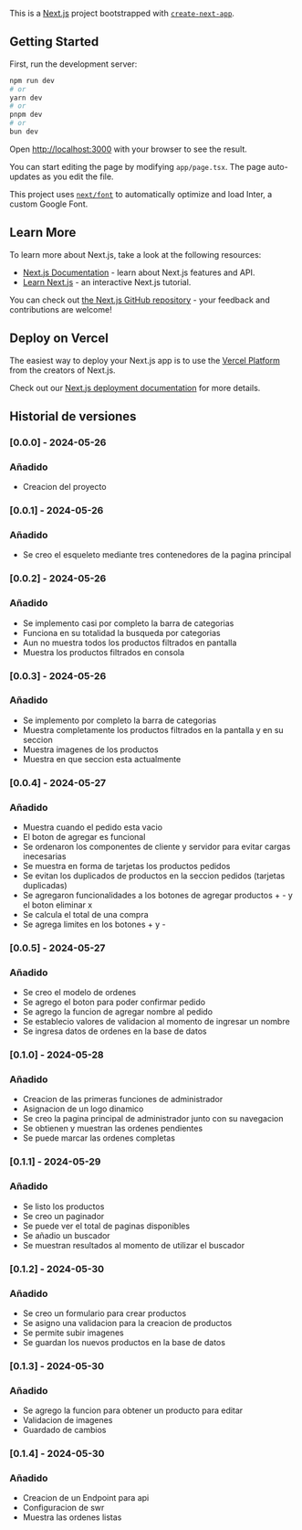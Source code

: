This is a [Next.js](https://nextjs.org/) project bootstrapped with [`create-next-app`](https://github.com/vercel/next.js/tree/canary/packages/create-next-app).

## Getting Started

First, run the development server:

```bash
npm run dev
# or
yarn dev
# or
pnpm dev
# or
bun dev
```

Open [http://localhost:3000](http://localhost:3000) with your browser to see the result.

You can start editing the page by modifying `app/page.tsx`. The page auto-updates as you edit the file.

This project uses [`next/font`](https://nextjs.org/docs/basic-features/font-optimization) to automatically optimize and load Inter, a custom Google Font.

## Learn More

To learn more about Next.js, take a look at the following resources:

- [Next.js Documentation](https://nextjs.org/docs) - learn about Next.js features and API.
- [Learn Next.js](https://nextjs.org/learn) - an interactive Next.js tutorial.

You can check out [the Next.js GitHub repository](https://github.com/vercel/next.js/) - your feedback and contributions are welcome!

## Deploy on Vercel

The easiest way to deploy your Next.js app is to use the [Vercel Platform](https://vercel.com/new?utm_medium=default-template&filter=next.js&utm_source=create-next-app&utm_campaign=create-next-app-readme) from the creators of Next.js.

Check out our [Next.js deployment documentation](https://nextjs.org/docs/deployment) for more details.

## Historial de versiones

### [0.0.0] - 2024-05-26
### Añadido
- Creacion del proyecto

### [0.0.1] - 2024-05-26
### Añadido
- Se creo el esqueleto mediante tres contenedores de la pagina principal

### [0.0.2] - 2024-05-26
### Añadido
- Se implemento casi por completo la barra de categorias
- Funciona en su totalidad la busqueda por categorias 
- Aun no muestra todos los productos filtrados en pantalla
- Muestra los productos filtrados en consola

### [0.0.3] - 2024-05-26
### Añadido
- Se implemento por completo la barra de categorias
- Muestra completamente los productos filtrados en la pantalla y en su seccion 
- Muestra imagenes de los productos
- Muestra en que seccion esta actualmente

### [0.0.4] - 2024-05-27
### Añadido
- Muestra cuando el pedido esta vacio
- El boton de agregar es funcional
- Se ordenaron los componentes de cliente y servidor para evitar cargas inecesarias 
- Se muestra en forma de tarjetas los productos pedidos
- Se evitan los duplicados de productos en la seccion pedidos (tarjetas duplicadas)
- Se agregaron funcionalidades a los botones de agregar productos + - y el boton eliminar x
- Se calcula el total de una compra
- Se agrega limites en los botones + y -

### [0.0.5] - 2024-05-27
### Añadido
- Se creo el modelo de ordenes 
- Se agrego el boton para poder confirmar pedido
- Se agrego la funcion de agregar nombre al pedido
- Se establecio valores de validacion al momento de ingresar un nombre
- Se ingresa datos de ordenes en la base de datos

### [0.1.0] - 2024-05-28
### Añadido
- Creacion de las primeras funciones de administrador 
- Asignacion de un logo dinamico
- Se creo la pagina principal de administrador junto con su navegacion
- Se obtienen y muestran las ordenes pendientes
- Se puede marcar las ordenes completas

### [0.1.1] - 2024-05-29
### Añadido
- Se listo los productos 
- Se creo un paginador 
- Se puede ver el total de paginas disponibles
- Se añadio un buscador 
- Se muestran resultados al momento de utilizar el buscador

### [0.1.2] - 2024-05-30
### Añadido
- Se creo un formulario para crear productos 
- Se asigno una validacion para la creacion de productos 
- Se permite subir imagenes 
- Se guardan los nuevos productos en la base de datos

### [0.1.3] - 2024-05-30
### Añadido
- Se agrego la funcion para obtener un producto para editar
- Validacion de imagenes
- Guardado de cambios

### [0.1.4] - 2024-05-30
### Añadido
- Creacion de un Endpoint para api
- Configuracion de swr
- Muestra las ordenes listas